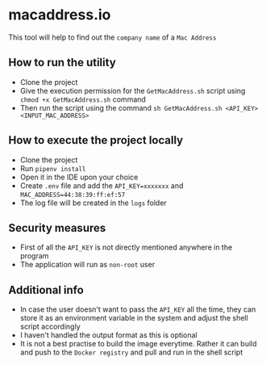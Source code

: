 # macaddress.io
This tool will help to find out the `company name` of a `Mac Address`

## How to run the utility
- Clone the project
- Give the execution permission for the `GetMacAddress.sh` script using `chmod +x GetMacAddress.sh` command
- Then run the script using the command `sh GetMacAddress.sh <API_KEY> <INPUT_MAC_ADDRESS>`

## How to execute the project locally
- Clone the project
- Run `pipenv install`
- Open it in the IDE upon your choice
- Create `.env` file and add the `API_KEY=xxxxxxx` and `MAC_ADDRESS=44:38:39:ff:ef:57`
- The log file will be created in the `logs` folder

## Security measures
- First of all the `API_KEY` is not directly mentioned anywhere in the program
- The application will run as `non-root` user

## Additional info
- In case the user doesn't want to pass the `API_KEY` all the time, they can store it as an environment variable in the system and adjust the shell script accordingly
- I haven't handled the output format as this is optional
- It is not a best practise to build the image everytime. Rather it can build and push to the `Docker registry` and pull and run in the shell script
